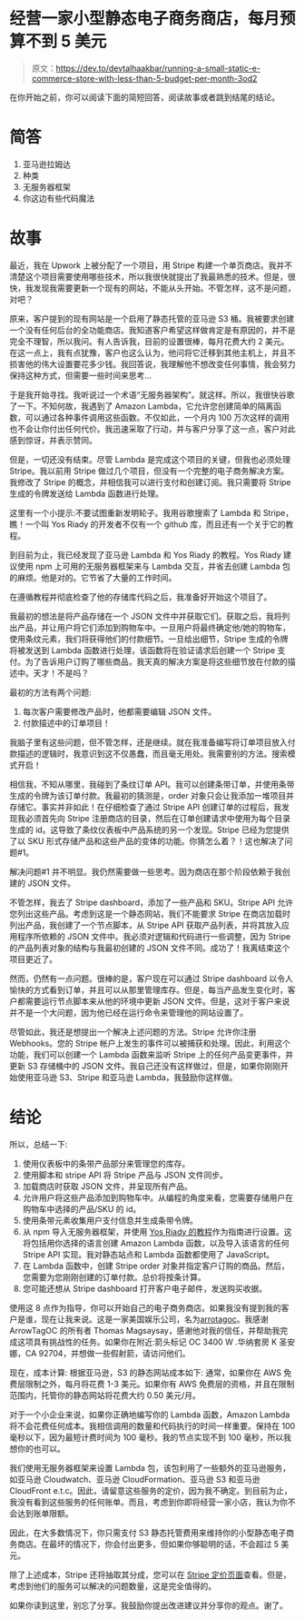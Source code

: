 # 经营一家小型静态电子商务商店，每月预算不到 5 美元

> 原文：<https://dev.to/devtalhaakbar/running-a-small-static-e-commerce-store-with-less-than-5-budget-per-month-3od2>

在你开始之前，你可以阅读下面的简短回答，阅读故事或者跳到结尾的结论。

# 简答

1.  亚马逊拉姆达
2.  种类
3.  无服务器框架
4.  你这边有些代码魔法

# 故事

最近，我在 Upwork 上被分配了一个项目，用 Stripe 构建一个单页商店。我并不清楚这个项目需要使用哪些技术，所以我很快就提出了我最熟悉的技术。但是，很快，我发现我需要更新一个现有的网站，不能从头开始。不管怎样，这不是问题，对吧？

原来，客户提到的现有网站是一个启用了静态托管的亚马逊 S3 桶。我被要求创建一个没有任何后台的全功能商店。我知道客户希望这样做肯定是有原因的，并不是完全不理智，所以我问。有人告诉我，目前的设置很棒，每月花费大约 2 美元。在这一点上，我有点犹豫，客户也这么认为，他问将它迁移到其他主机上，并且不损害他的伟大设置要花多少钱。我回答说，我理解他不想改变任何事情，我会努力保持这种方式，但需要一些时间来思考...

于是我开始寻找。我听说过一个术语“无服务器架构”。就这样。所以，我很快谷歌了一下。不知何故，我遇到了 Amazon Lambda，它允许您创建简单的隔离函数，可以通过各种事件调用这些函数。不仅如此，一个月内 100 万次这样的调用也不会让你付出任何代价。我迅速采取了行动，并与客户分享了这一点，客户对此感到惊讶，并表示赞同。

但是，一切还没有结束。尽管 Lambda 是完成这个项目的关键，但我也必须处理 Stripe。我以前用 Stripe 做过几个项目，但没有一个完整的电子商务解决方案。我修改了 Stripe 的概念，并相信我可以进行支付和创建订阅。我只需要将 Stripe 生成的令牌发送给 Lambda 函数进行处理。

这里有一个小提示:不要试图重新发明轮子。我用谷歌搜索了 Lambda 和 Stripe，瞧！一个叫 Yos Riady 的开发者不仅有一个 github 库，而且还有一个关于它的教程。

到目前为止，我已经发现了亚马逊 Lambda 和 Yos Riady 的教程。Yos Riady 建议使用 npm 上可用的无服务器框架来与 Lambda 交互，并省去创建 Lambda 包的麻烦。他是对的。它节省了大量的工作时间。

在遵循教程并彻底检查了他的存储库代码之后，我准备好开始这个项目了。

我最初的想法是将产品存储在一个 JSON 文件中并获取它们。获取之后，我将列出产品，并让用户将它们添加到购物车中。一旦用户将最终确定他/她的购物车，使用条纹元素，我们将获得他们的付款细节。一旦给出细节，Stripe 生成的令牌将被发送到 Lambda 函数进行处理，该函数将在验证请求后创建一个 Stripe 支付。为了告诉用户订购了哪些商品，我天真的解决方案是将这些细节放在付款的描述中。天才！不是吗？

最初的方法有两个问题:

1.  每次客户需要修改产品时，他都需要编辑 JSON 文件。
2.  付款描述中的订单项目！

我脑子里有这些问题，但不管怎样，还是继续。就在我准备编写将订单项目放入付款描述的逻辑时，我意识到这不仅愚蠢，而且毫无用处。我需要别的方法。搜索模式开启！

相信我，不知从哪里，我碰到了条纹订单 API。我可以创建条带订单，并使用条带生成的令牌为该订单付款。我最初的猜测是，order 对象只会让我添加一堆项目并存储它。事实并非如此！在仔细检查了通过 Stripe API 创建订单的过程后，我发现我必须首先向 Stripe 注册商店的目录，然后在订单创建请求中使用为每个目录生成的 id。这导致了条纹仪表板中产品系统的另一个发现。Stripe 已经为您提供了以 SKU 形式存储产品和这些产品的变体的功能。你猜怎么着？！这也解决了问题#1。

解决问题#1 并不明显。我仍然需要做一些思考。因为商店在那个阶段依赖于我创建的 JSON 文件。

不管怎样，我去了 Stripe dashboard，添加了一些产品和 SKU。Stripe API 允许您列出这些产品。考虑到这是一个静态网站，我们不能要求 Stripe 在商店加载时列出产品，我创建了一个节点脚本，从 Stripe API 获取产品列表，并将其放入应用程序所依赖的 JSON 文件中。我必须对逻辑和代码进行一些调整，因为 Stripe 的产品列表对象的结构与我最初创建的 JSON 文件不同。成功了！我离结束这个项目更近了。

然而，仍然有一点问题。很棒的是，客户现在可以通过 Stripe dashboard 以令人愉快的方式看到订单，并且可以从那里管理库存。但是，每当产品发生变化时，客户都需要运行节点脚本来从他的环境中更新 JSON 文件。但是，这对于客户来说并不是一个大问题，因为他已经在运行命令来管理他的网站设置了。

尽管如此，我还是想提出一个解决上述问题的方法。Stripe 允许你注册 Webhooks。您的 Stripe 帐户上发生的事件可以被捕获和处理。因此，利用这个功能，我们可以创建一个 Lambda 函数来监听 Stripe 上的任何产品变更事件，并更新 S3 存储桶中的 JSON 文件。我自己还没有这样做过，但是，如果你刚刚开始使用亚马逊 S3、Stripe 和亚马逊 Lambda，我鼓励你这样做。

# 结论

所以，总结一下:

1.  使用仪表板中的条带产品部分来管理您的库存。
2.  使用脚本和 stripe API 将 Stripe 产品与 JSON 文件同步。
3.  加载商店时获取 JSON 文件，并呈现所有产品。
4.  允许用户将这些产品添加到购物车中。从编程的角度来看，您需要存储用户在购物车中选择的产品/SKU 的 id。
5.  使用条带元素收集用户支付信息并生成条带令牌。
6.  从 npm 导入无服务器框架，并使用 [Yos Riady 的教程](https://yos.io/2017/06/22/serverless-stripe/)作为指南进行设置。这将包括用你选择的语言创建 Amazon Lambda 函数，以及导入该语言的任何 Stripe API 实现。我对静态站点和 Lambda 函数都使用了 JavaScript。
7.  在 Lambda 函数中，创建 Stripe order 对象并指定客户订购的商品。然后，您需要为您刚刚创建的订单付款。总价将按条计算。
8.  您可能还想从 Stripe dashboard 打开客户电子邮件，发送购买收据。

使用这 8 点作为指导，你可以开始自己的电子商务商店。如果我没有提到我的客户是谁，现在让我来说。这是一家美国娱乐公司，名为[arrotagoc](https://arrowtagoc.com/)。我感谢 ArrowTagOC 的所有者 Thomas Magsaysay，感谢他对我的信任，并帮助我完成这项具有挑战性的任务。如果你在附近:箭头标记 OC 3400 W .华纳套房 K 圣安娜，CA 92704，并想做一些假射箭，请访问他们。

现在，成本计算:
根据亚马逊，S3 的静态网站成本如下:
通常，如果你在 AWS 免费层限制之外，每月将花费 1-3 美元。如果你有 AWS 免费层的资格，并且在限制范围内，托管你的静态网站将花费大约 0.50 美元/月。

对于一个小企业来说，如果你正确地编写你的 Lambda 函数，Amazon Lambda 将不会花费任何成本。我相信调用的数量和代码执行的时间一样重要。保持在 100 毫秒以下，因为最短计费时间为 100 毫秒。我的节点实现不到 100 毫秒，所以我想你的也可以。

我们使用无服务器框架来设置 Lambda 包，该包利用了一些额外的亚马逊服务，如亚马逊 Cloudwatch、亚马逊 CloudFormation、亚马逊 S3 和亚马逊 CloudFront e.t.c。因此，请留意这些服务的定价，因为我不确定。到目前为止，我没有看到这些服务的任何账单。而且，考虑到你即将经营一家小店，我认为你不会达到账单限额。

因此，在大多数情况下，你只需支付 S3 静态托管费用来维持你的小型静态电子商务商店。在最坏的情况下，你会付出更多，但如果你够聪明的话，不会超过 5 美元。

除了上述成本，Stripe 还将抽取其分成，您可以在 [Stripe 定价页面](https://stripe.com/ie/pricing)查看。但是，考虑到他们的服务可以解决的问题数量，这是完全值得的。

如果你读到这里，别忘了分享。我鼓励你提出改进建议并分享你的观点。谢了。